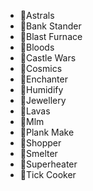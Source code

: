* 💛Astrals
* 💛Bank Stander
* 💛Blast Furnace
* 💛Bloods
* 💛Castle Wars
* 💛Cosmics
* 💛Enchanter
* 💛Humidify
* 💛Jewellery
* 💛Lavas
* 💛Mlm
* 💛Plank Make
* 💛Shopper
* 💛Smelter
* 💛Superheater
* 💛Tick Cooker
